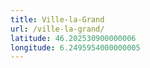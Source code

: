 ```yaml
---
title: Ville-la-Grand
url: /ville-la-grand/
latitude: 46.202530900000006
longitude: 6.2495954000000005
---
```

